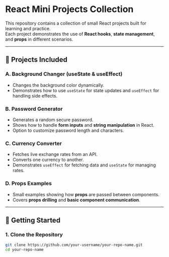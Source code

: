 # React Mini Projects Collection

This repository contains a collection of small React projects built for learning and practice.  
Each project demonstrates the use of **React hooks**, **state management**, and **props** in different scenarios.

---

## 📌 Projects Included

### A. Background Changer (useState & useEffect)
- Changes the background color dynamically.
- Demonstrates how to use `useState` for state updates and `useEffect` for handling side effects.

### B. Password Generator
- Generates a random secure password.
- Shows how to handle **form inputs** and **string manipulation** in React.
- Option to customize password length and characters.

### C. Currency Converter
- Fetches live exchange rates from an API.
- Converts one currency to another.
- Demonstrates `useEffect` for fetching data and `useState` for managing rates.

### D. Props Examples
- Small examples showing how **props** are passed between components.
- Covers **props drilling** and **basic component communication**.

---

## 🚀 Getting Started

### 1. Clone the Repository
```bash
git clone https://github.com/your-username/your-repo-name.git
cd your-repo-name
